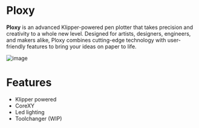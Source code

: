 # Ploxy
**Ploxy** is an advanced Klipper-powered pen plotter that takes precision and creativity to a whole new level. Designed for artists, designers, engineers, and makers alike, Ploxy combines cutting-edge technology with user-friendly features to bring your ideas on paper to life.


![image](https://github.com/DanniDesign/Ploxy/blob/main/images/Ploxy.png)

# Features

- Klipper powered
- CoreXY
- Led lighting
- Toolchanger (WIP)